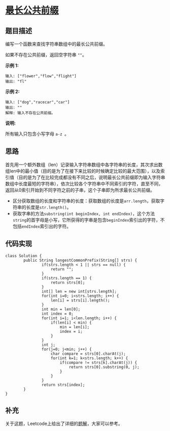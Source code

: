 # [最长公共前缀](https://leetcode-cn.com/problems/longest-common-prefix/)

## 题目描述

编写一个函数来查找字符串数组中的最长公共前缀。

如果不存在公共前缀，返回空字符串 `""`。

**示例 1:**

```
输入: ["flower","flow","flight"]
输出: "fl"
```

**示例 2:**

```
输入: ["dog","racecar","car"]
输出: ""
解释: 输入不存在公共前缀。
```

**说明:**

所有输入只包含小写字母 `a-z `。

## 思路

首先用一个额外数组（len）记录输入字符串数组中各字符串的长度，其次求出数组len中的最小值（目的是为了在接下来比较的时候确定比较的最大范围），以及索引值（目的是为了在比较完成都没有不同之后，说明最长公共前缀即为输入字符串数组中长度最短的字符串），依次比较各个字符串中不同索引的字符，直至不同，返回从0索引开始到不同字符之前的子串，这个子串即为所求最长公共前缀。

* 区分获取数组的长度和字符串的长度：获取数组的长度是`arr.length`，获取字符串的长度是`str.length()`。
* 获取字串的方法`substring(int beginIndex, int endIndex)`，这个方法`string`的首字母是小写，它所获得的字串是包含`beginIndex`索引出的字符，不包括`endIndex`索引出的字符。

## 代码实现

```
class Solution {
    	public String longestCommonPrefix(String[] strs) {
                if(strs.length < 1 || strs == null) {
                    return "";
                }
                if(strs.length == 1) {
                    return strs[0];
                }
                int[] len = new int[strs.length];
                for(int i=0; i<strs.length; i++) {
                    len[i] = strs[i].length();
                }
                int min = len[0];
                int index = 0;
                for(int i=1; i<len.length; i++) {
                    if(len[i] < min) {
                        min = len[i];
                        index = i;
                    }
                }
                int j;
                for(j=0; j<min; j++) {
                    char compare = strs[0].charAt(j);
                    for(int k=1; k<strs.length; k++) {
                        if(compare != strs[k].charAt(j)) {
                            return strs[0].substring(0, j); 
                        }
                    }
                }
                return strs[index];
        }
}
```

## 补充

关于这题，Leetcode上给出了详细的[题解](https://leetcode-cn.com/problems/longest-common-prefix/solution/)，大家可以参考。